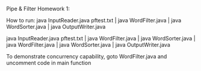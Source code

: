 Pipe & Filter Homework 1:

How to run:
java InputReader.java pftest.txt | java WordFilter.java | java WordSorter.java | java OutputWriter.java

java InputReader.java pftest.txt | java WordFilter.java | java WordSorter.java | java WordFilter.java | java WordSorter.java | java OutputWriter.java

To demonstrate concurrency capability, goto WordFilter.java and uncomment code in main function

